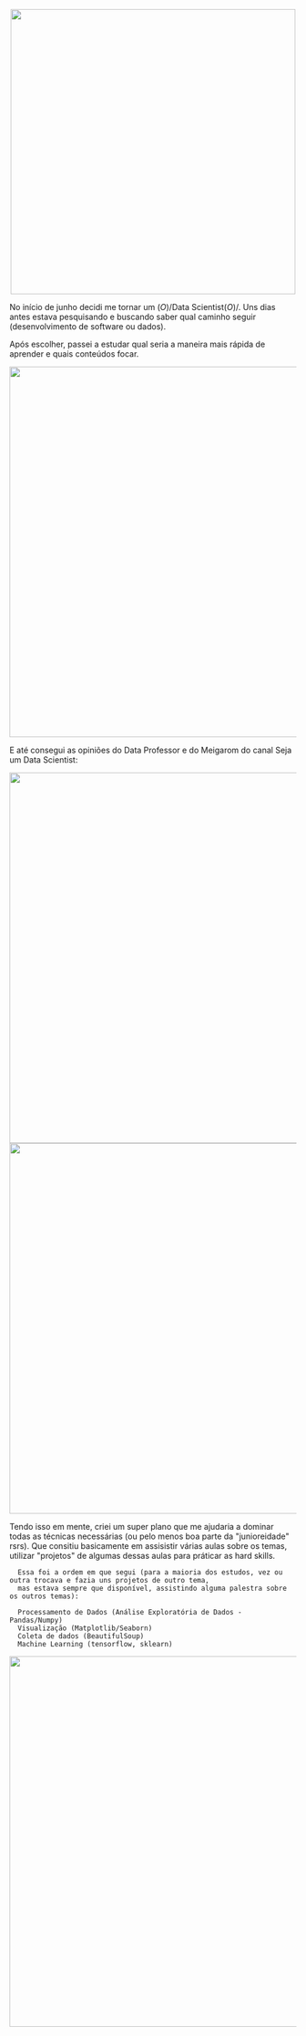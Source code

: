 <p align="center">
  <img src="0git.JPG" width="500" />
</p>


No início de junho decidi me tornar um \(*O*)/Data Scientist\(*O*)/. Uns dias antes estava pesquisando e buscando saber qual caminho seguir (desenvolvimento de software ou dados).

Após escolher, passei a estudar qual seria a maneira mais rápida de aprender e quais conteúdos focar. 

<p align="center">
  <img src="Imagem1.jpg" width="650" />
</p>


E até consegui as opiniões do Data Professor e do Meigarom do canal Seja um Data Scientist:


<p float="left">
  <img src="WhatsApp Image 2020-06-10 at 14.10.12.jpeg" width="650" />
  <img src="WhatsApp Image 2020-07-30 at 20.36.16.jpeg" width="650" />
</p>

Tendo isso em mente, criei um super plano que me ajudaria a dominar todas as técnicas necessárias (ou pelo menos boa parte da "junioreidade" rsrs). Que consitiu basicamente em assisistir várias aulas sobre os temas, utilizar "projetos" de algumas dessas aulas para práticar as hard skills. 
  
      Essa foi a ordem em que segui (para a maioria dos estudos, vez ou outra trocava e fazia uns projetos de outro tema, 
      mas estava sempre que disponível, assistindo alguma palestra sobre os outros temas):
      
      Processamento de Dados (Análise Exploratória de Dados - Pandas/Numpy)
      Visualização (Matplotlib/Seaborn)
      Coleta de dados (BeautifulSoup)
      Machine Learning (tensorflow, sklearn)

<p align="center">
  <img src="papel plano.jpeg" width="650" />
</p>
